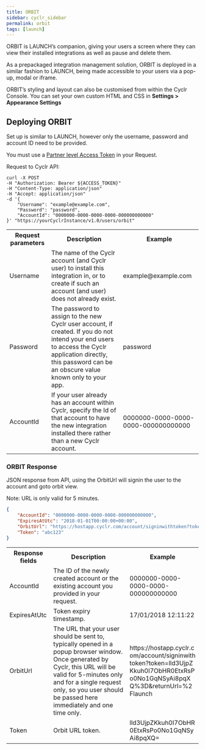 ```yaml
---
title: ORBIT
sidebar: cyclr_sidebar
permalink: orbit
tags: [launch]
---
```


ORBIT is LAUNCH’s companion, giving your users a screen where they can view their installed integrations as well as pause and delete them.

As a prepackaged integration management solution, ORBIT is deployed in a similar fashion to LAUNCH, being made accessible to your users via a pop-up, modal or iframe.

ORBIT’s styling and layout can also be customised from within the Cyclr Console. You can set your own custom HTML and CSS in **Settings > Appearance Settings**

Deploying ORBIT
---------------

Set up is similar to LAUNCH, however only the username, password and account ID need to be provided.

You must use a [Partner level Access Token](./cyclr-api-authentication) in your Request.

Request to Cyclr API:

```
curl -X POST
-H "Authorization: Bearer ${ACCESS_TOKEN}"
-H "Content-Type: application/json"
-H "Accept: application/json"
-d '{
    "Username": "example@example.com",
    "Password": "password",
    "AccountId": "0000000-0000-0000-0000-000000000000"
}' "https://yourCyclrInstance/v1.0/users/orbit"
```

<table>
    <tr>
        <th>Request parameters</th>
        <th>Description</th>
        <th>Example</th>
    </tr>
    <tr>
        <td>Username</td>
        <td>The name of the Cyclr account (and Cyclr user) to install this integration in, or to create if such an account (and user) does not already exist.</td>
        <td>example@example.com</td>
    </tr>
    <tr>
        <td>Password</td>
        <td>The password to assign to the new Cyclr user account, if created.
If you do not intend your end users to access the Cyclr application directly, this password can be an obscure value known only to your app.</td>
        <td>password</td>
    </tr>
    <tr>
        <td>AccountId</td>
        <td>If your user already has an account within Cyclr, specify the Id of that account to have the new integration installed there rather than a new Cyclr account.</td>
        <td>0000000-0000-0000-0000-000000000000</td>
    </tr>
</table>

### ORBIT Response

JSON response from API, using the OrbitUrl will signin the user to the account and goto orbit view.

Note: URL is only valid for 5 minutes.

```json
{
    "AccountId": "0000000-0000-0000-0000-000000000000",
    "ExpiresAtUtc": "2018-01-01T00:00:00+00:00",
    "OrbitUrl": "https://hostapp.cyclr.com/account/signinwithtoken?token=abc123&returnUrl=%2Forbit",
    "Token": "abc123"
}
```

<table>
    <tr>
        <th>Response fields</th>
        <th>Description</th>
        <th>Example</th>
    </tr>
    <tr>
        <td>AccountId</td>
        <td>The ID of the newly created account or the existing account you provided in your request.</td>
        <td>0000000-0000-0000-0000-000000000000</td>
    </tr>
    <tr>
        <td>ExpiresAtUtc</td>
        <td>Token expiry timestamp.</td>
        <td>17/01/2018 12:11:22</td>
    </tr>
    <tr>
        <td>OrbitUrl</td>
        <td>The URL that your user should be sent to, typically opened in a popup browser window.
Once generated by Cyclr, this URL will be valid for 5-minutes only and for a single request only, so you user should be passed here immediately and one time only.</td>
        <td style="word-break: break-all">https://hostapp.cyclr.com/account/signinwithtoken?token=lld3UjpZKkuh0I7ObHR0EtxRsPo0No1GqNSyAi8pqXQ%3D&returnUrl=%2Flaunch</td>
    </tr>
    <tr>
        <td>Token</td>
        <td>Orbit URL token.</td>
        <td style="word-break: break-all">lld3UjpZKkuh0I7ObHR0EtxRsPo0No1GqNSyAi8pqXQ=</td>
    </tr>
</table>
